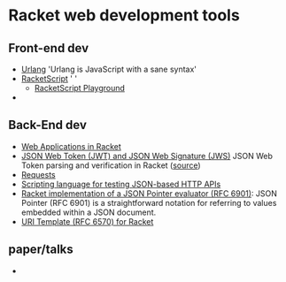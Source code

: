 # Racket web development tools

## Front-end dev
* [Urlang](https://github.com/soegaard/urlang) 'Urlang is JavaScript with a sane syntax'
* [RacketScript](https://github.com/vishesh/racketscript) ' '
  * [RacketScript Playground](http://rapture.twistedplane.com:8080/)
* 
## Back-End dev
* [Web Applications in Racket](https://docs.racket-lang.org/web-server/)
* [JSON Web Token (JWT) and JSON Web Signature (JWS)](https://docs.racket-lang.org/jwt/) JSON Web Token parsing and verification in Racket ([source](https://github.com/RenaissanceBug/racket-jwt))
* [Requests](https://github.com/jackfirth/racket-request)
* [Scripting language for testing JSON-based HTTP APIs](https://github.com/vicampo/riposte)
* [Racket implementation of a JSON Pointer evaluator (RFC 6901)](https://github.com/jessealama/json-pointer): JSON Pointer (RFC 6901) is a straightforward notation for referring to values embedded within a JSON document.
* [URI Template (RFC 6570) for Racket](https://github.com/jessealama/uri-template)

## paper/talks

* 